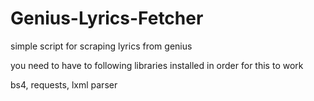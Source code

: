 # Genius-Lyrics-Fetcher
simple script for scraping lyrics from genius

you need to have to following libraries installed in order for this to work

bs4, requests, lxml parser
